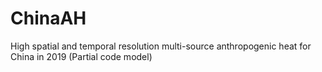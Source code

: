 # ChinaAH
High spatial and temporal resolution multi-source anthropogenic heat for China in 2019 (Partial code model)
